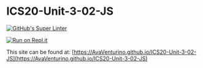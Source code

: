 # ICS20-Unit-3-02-JS

[![GitHub's Super Linter](https://github.com/AvaVenturino/ICS20-Unit-3-02-JS/workflows/GitHub's%20Super%20Linter/badge.svg)](https://github.com/AvaVenturino/ICS20-Unit-3-02-JS/actions)



[![Run on Repl.it](https://repl.it/badge/github/AvaVenturino/ICS20-Unit-3-02-JS)](https://repl.it/github/AvaVenturino/ICS20-Unit-3-02-JS)

This site can be found at: [https://AvaVenturino.github.io/ICS20-Unit-3-02-JS](https://AvaVenturino.github.io/ICS20-Unit-3-02-JS)
